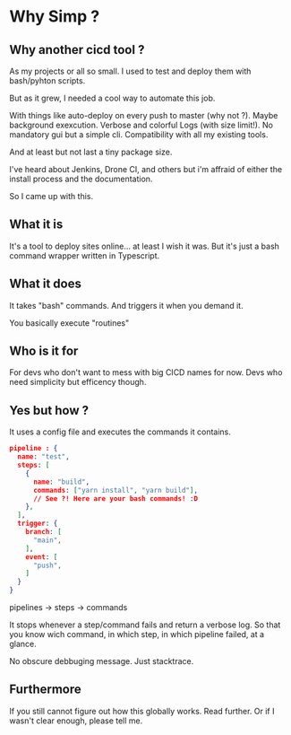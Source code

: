 # Why Simp ?

## Why another cicd tool ?

As my projects or all so small.
I used to test and deploy them with bash/pyhton scripts.

But as it grew, I needed a cool way to automate this job.

With things like auto-deploy on every push to master (why not ?).
Maybe background exexcution.
Verbose and colorful Logs (with size limit!).
No mandatory gui but a simple cli.
Compatibility with all my existing tools.

And at least but not last a tiny package size.

I've heard about Jenkins, Drone CI, and others but i'm affraid of
either the install process and the documentation.

So I came up with this.

## What it is

It's a tool to deploy sites online...
at least I wish it was.
But it's just a bash command wrapper written in Typescript.

## What it does

It takes "bash" commands.
And triggers it when you demand it.

You basically execute "routines"

## Who is it for

For devs who don't want to mess with big CICD names for now.
Devs who need simplicity but efficency though.

## Yes but how ?

It uses a config file and executes the commands it contains.

```json
pipeline : {
  name: "test",
  steps: [
    {
      name: "build",
      commands: ["yarn install", "yarn build"],
      // See ?! Here are your bash commands! :D
    },
  ],
  trigger: {
    branch: [
      "main",
    ],
    event: [
      "push",
    ]
  }
}
```

pipelines -> steps -> commands

It stops whenever a step/command fails and return a verbose log.
So that you know wich command, in which step, in which pipeline failed, at a glance.

No obscure debbuging message. Just stacktrace.

## Furthermore

If you still cannot figure out how this globally works.
Read further.
Or if I wasn't clear enough, please tell me.
